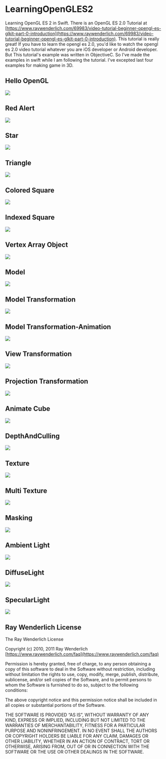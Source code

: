 # LearningOpenGLES2

Learning OpenGL ES 2 in Swift. There is an OpenGL ES 2.0 Tutorial at [https://www.raywenderlich.com/69983/video-tutorial-beginner-opengl-es-glkit-part-0-introduction](https://www.raywenderlich.com/69983/video-tutorial-beginner-opengl-es-glkit-part-0-introduction). This tutorial is really great! If you have to learn the opengl es 2.0, you'd like to watch the opengl es 2.0 video tutorial whatever you are iOS developer or Android developer. But This tutorial's example was written in ObjectiveC. So I've made the examples in swift while I am following the tutorial. I've excepted last four examples for making game in 3D.

## Hello OpenGL

![](01.HelloOpenGL/result.png)

## Red Alert

![](01.RedAlert/result.png)

## Star

![](02.Star/result.png)

## Triangle

![](02.Triangle/result.png)

## Colored Square

![](03.ColoredSquare/result.png)

## Indexed Square

![](03.IndexedSquare/result.png)

## Vertex Array Object

![](04.VertexArrayObject/result.png)

## Model

![](05.Model/result.png)

## Model Transformation

![](06-1.ModelTransformation/result.png)

## Model Transformation-Animation

![](06-2.ModelTransformation-Animation/result.png)

## View Transformation

![](06-3.ViewTransformation/result.png)

## Projection Transformation

![](06-4.ProjectionTransformation/result.png)

## Animate Cube

![](06-5.AnimateCube/result.png)

## DepthAndCulling

![](06-6.DepthAndCulling/result.png)

## Texture

![](07-1.Texture/result.png)

## Multi Texture

![](07-2.Dice/result.png)

## Masking

![](07-3.Masking/result.png)

## Ambient Light

![](08-1.AmbientLight/result.png)

## DiffuseLight

![](08-2.DiffuseLight/result.png)

## SpecularLight

![](08-3.SpecularLight/result.png)

## Ray Wenderlich License

The Ray Wenderlich License

Copyright (c) 2010, 2011 Ray Wenderlich [https://www.raywenderlich.com/faq](https://www.raywenderlich.com/faq)

Permission is hereby granted, free of charge, to any person obtaining a copy of this software to deal in the Software without restriction, including without limitation the rights to use, copy, modify, merge, publish, distribute, sublicense, and/or sell copies of the Software, and to permit persons to whom the Software is furnished to do so, subject to the following conditions:

The above copyright notice and this permission notice shall be included in all copies or substantial portions of the Software.

THE SOFTWARE IS PROVIDED “AS IS”, WITHOUT WARRANTY OF ANY KIND, EXPRESS OR IMPLIED, INCLUDING BUT NOT LIMITED TO THE WARRANTIES OF MERCHANTABILITY, FITNESS FOR A PARTICULAR PURPOSE AND NONINFRINGEMENT. IN NO EVENT SHALL THE AUTHORS OR COPYRIGHT HOLDERS BE LIABLE FOR ANY CLAIM, DAMAGES OR OTHER LIABILITY, WHETHER IN AN ACTION OF CONTRACT, TORT OR OTHERWISE, ARISING FROM, OUT OF OR IN CONNECTION WITH THE SOFTWARE OR THE USE OR OTHER DEALINGS IN THE SOFTWARE.
